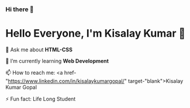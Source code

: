 ### Hi there 👋

<!--
**KisalayKumarGopal/KisalayKumarGopal** is a ✨ _special_ ✨ repository because its `README.md` (this file) appears on your GitHub profile.

Here are some ideas to get you started:

- 🔭 I’m currently working on ...
- 🌱 I’m currently learning ...
- 👯 I’m looking to collaborate on ...
- 🤔 I’m looking for help with ...
- 💬 Ask me about ...
- 📫 How to reach me: ...
- 😄 Pronouns: ...
- ⚡ Fun fact: ...
-->

<h1 align-"centre">Hello Everyone, I'm Kisalay Kumar 👋</h1>

💬 Ask me about <strong> HTML-CSS </strong>

🌱 I’m currently learning <strong> Web Development </strong>

 📫 How to reach me: <a href-"https://www.linkedin.com/in/kisalaykumargopal/" target-"blank">Kisalay Kumar Gopal</a>
 
 ⚡ Fun fact: Life Long Student
 
 
 
 
